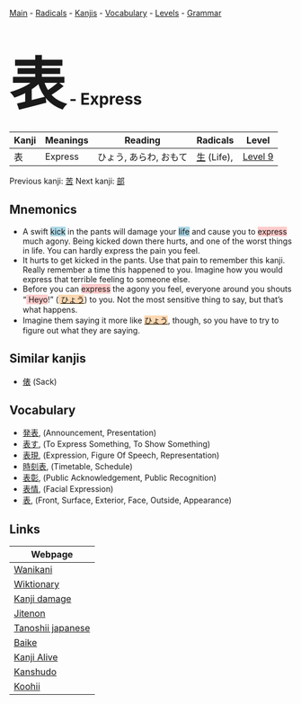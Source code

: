 <style> bigfont {font-size: 100px}</style>
[Main](../index.md) -
[Radicals](../radicals.md) -
[Kanjis](../kanjis.md) -
[Vocabulary](../vocabulary.md) -
[Levels](../levels.md) -
[Grammar](../grammar.md)
# <bigfont> 表</bigfont> - Express 

| Kanji | Meanings | Reading | Radicals | Level |
| --- | --- | --- | --- | --- |
| 表 | Express | ひょう, あらわ, おもて | [生](../radicals/生.md) (Life),  | [Level 9](../levels/wk_level9.md) |

Previous kanji: [苦](苦.md) Next kanji: [部](部.md) 

## Mnemonics
 * A swift <span style="background-color:#ADD8E6"> kick</span> in the pants will damage your <span style="background-color:#ADD8E6"> life</span> and cause you to <span style="background-color:#ffcccb"> express</span> much agony. Being kicked down there hurts, and one of the worst things in life. You can hardly express the pain you feel.
* It hurts to get kicked in the pants. Use that pain to remember this kanji. Really remember a time this happened to you. Imagine how you would express that terrible feeling to someone else.
* Before you can <span style="background-color:#ffcccb"> express</span> the agony you feel, everyone around you shouts “<span style="background-color:#ffcccb"> Heyo</span>!” (<span style="background-color:#fed8b1"> [ひょう](https://jisho.org/search/ひょう)</span>) to you. Not the most sensitive thing to say, but that’s what happens.
* Imagine them saying it more like <span style="background-color:#fed8b1"> [ひょう](https://jisho.org/search/ひょう)</span>, though, so you have to try to figure out what they are saying.


## Similar kanjis
 * [俵](俵.md) (Sack)


## Vocabulary
 * [発表](../vocabulary/表.md), (Announcement, Presentation)
* [表す](../vocabulary/表.md), (To Express Something, To Show Something)
* [表現](../vocabulary/表.md), (Expression, Figure Of Speech, Representation)
* [時刻表](../vocabulary/表.md), (Timetable, Schedule)
* [表彰](../vocabulary/表.md), (Public Acknowledgement, Public Recognition)
* [表情](../vocabulary/表.md), (Facial Expression)
* [表](../vocabulary/表.md), (Front, Surface, Exterior, Face, Outside, Appearance)



## Links 

| Webpage |
| --- |
| [Wanikani          ](https://www.wanikani.com/kanji/表) |
| [Wiktionary        ](https://en.wiktionary.org/wiki/表) |
| [Kanji damage      ](http://www.kanjidamage.com/kanji/search?utf8=✓&q=表) |
| [Jitenon           ](https://jitenon.com/kanji/表) |
| [Tanoshii japanese ](https://www.tanoshiijapanese.com/dictionary/kanji.cfm?k=表) |
| [Baike             ](https://baike.baidu.com/item/表) |
| [Kanji Alive       ](https://app.kanjialive.com/表) |
| [Kanshudo          ](https://www.kanshudo.com/searchmn?q=表) |
| [Koohii            ](https://kanji.koohii.com/study/kanji/表) |
